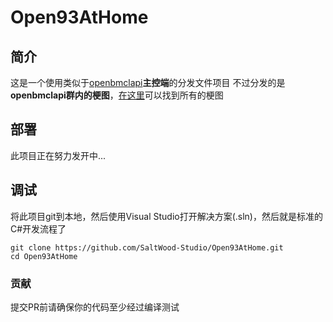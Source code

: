 # Open93AtHome
## 简介
这是一个使用类似于[openbmclapi](https://github.com/bangbang93/openbmclapi)**主控端**的分发文件项目
不过分发的是**openbmclapi群内的梗图**，[在这里](https://github.com/Mxmilu666/bangbang93HUB)可以找到所有的梗图
## 部署
此项目正在努力发开中...
## 调试
将此项目git到本地，然后使用Visual Studio打开解决方案(.sln)，然后就是标准的C#开发流程了
``` shell
git clone https://github.com/SaltWood-Studio/Open93AtHome.git
cd Open93AtHome
```
### 贡献
提交PR前请确保你的代码至少经过编译测试